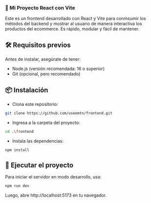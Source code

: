 ### 🚀 Mi Proyecto React con Vite
Este es un frontend desarrollado con React y Vite para conmsumir los métodos del backend y mostrar al usuario de manera interactiva los productos del ecommerce. Es rápido, modular y fácil de mantener.
## 🛠️ Requisitos previos
Antes de instalar, asegúrate de tener:
- Node.js (versión recomendada: 16 o superior)
- Git (opcional, pero recomendado)
## 📦 Instalación
- Clona este repositorio:
```sh
git clone https://github.com/useemtn/frontend.git
```
- Ingresa a la carpeta del proyecto:
```sh
cd .\frontend 
```
- Instala las dependencias:
```sh
npm install
```
## 🚀 Ejecutar el proyecto
Para iniciar el servidor en modo desarrollo, usa:
```sh
npm run dev
```
Luego, abre http://localhost:5173 en tu navegador.
